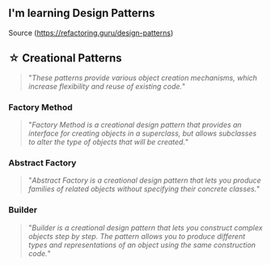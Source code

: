 ## I'm learning Design Patterns

Source (https://refactoring.guru/design-patterns)

## ☆ Creational Patterns
> "*These patterns provide various object creation mechanisms, which increase flexibility and reuse of existing code.*"


### Factory Method
> "*Factory Method is a creational design pattern that provides an interface for creating objects in a superclass, but allows subclasses to alter the type of objects that will be created.*"

### Abstract Factory
> "*Abstract Factory is a creational design pattern that lets you produce families of related objects without specifying their concrete classes.*"

### Builder
> "*Builder is a creational design pattern that lets you construct complex objects step by step. The pattern allows you to produce different types and representations of an object using the same construction code.*"
